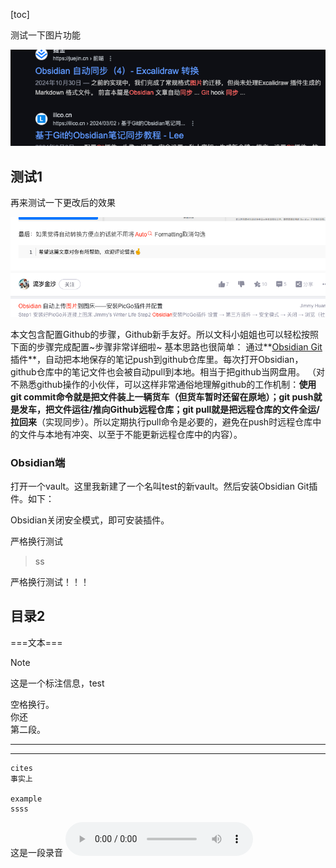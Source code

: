 [toc] 

测试一下图片功能

![](Java21新特性详解/file-20250218235303431.png)

## 测试1
再来测试一下更改后的效果

![](Java21新特性详解/file-20250218235822692.png)


本文包含配置Github的步骤，Github新手友好。所以文科小姐姐也可以轻松按照下面的步骤完成配置~步骤非常详细啦~
基本思路也很简单： 通过**[Obsidian Git](https://zhida.zhihu.com/search?content_id=234334096&content_type=Article&match_order=1&q=Obsidian+Git&zhida_source=entity)插件**，自动把本地保存的笔记push到github仓库里。每次打开Obsidian，github仓库中的笔记文件也会被自动pull到本地。相当于把github当网盘用。
（对不熟悉github操作的小伙伴，可以这样非常通俗地理解github的工作机制：**使用git commit命令就是把文件装上一辆货车（但货车暂时还留在原地）；git push就是发车，把文件运往/推向Github远程仓库；git pull就是把远程仓库的文件全运/拉回来**（实现同步）。所以定期执行pull命令是必要的，避免在push时远程仓库中的文件与本地有冲突、以至于不能更新远程仓库中的内容）。

### Obsidian端

打开一个vault。这里我新建了一个名叫test的新vault。然后安装Obsidian Git插件。如下：

Obsidian关闭安全模式，即可安装插件。


严格换行测试

> ss


严格换行测试！！！

## 目录2
===文本===


>[!note]
这是一个标注信息，test





空格换行。    
你还   
第二段。



****


----


	cites
	事实上  

	example
	ssss


这是一段录音
![](Java21新特性详解/Recording%2020250219001855.m4a)


